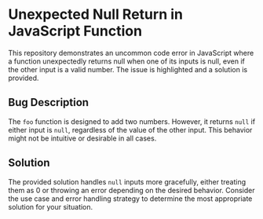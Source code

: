 # Unexpected Null Return in JavaScript Function

This repository demonstrates an uncommon code error in JavaScript where a function unexpectedly returns null when one of its inputs is null, even if the other input is a valid number.  The issue is highlighted and a solution is provided.

## Bug Description
The `foo` function is designed to add two numbers. However, it returns `null` if either input is `null`, regardless of the value of the other input. This behavior might not be intuitive or desirable in all cases.

## Solution
The provided solution handles `null` inputs more gracefully, either treating them as 0 or throwing an error depending on the desired behavior.  Consider the use case and error handling strategy to determine the most appropriate solution for your situation.